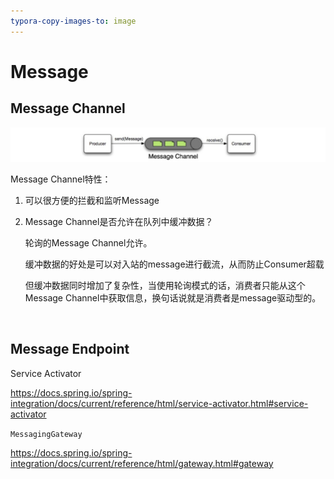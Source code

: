 ```yaml
---
typora-copy-images-to: image
---
```




# Message

## Message Channel

![1660119628157](image/1660119628157.png)

Message Channel特性：

1. 可以很方便的拦截和监听Message

2. Message Channel是否允许在队列中缓冲数据？

   轮询的Message Channel允许。

   缓冲数据的好处是可以对入站的message进行截流，从而防止Consumer超载

   但缓冲数据同时增加了复杂性，当使用轮询模式的话，消费者只能从这个Message Channel中获取信息，换句话说就是消费者是message驱动型的。

   ​



## Message Endpoint





Service Activator

https://docs.spring.io/spring-integration/docs/current/reference/html/service-activator.html#service-activator



`MessagingGateway` 

https://docs.spring.io/spring-integration/docs/current/reference/html/gateway.html#gateway